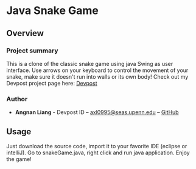 # Java Snake Game

## Overview

### Project summary

This is a clone of the classic snake game using java Swing as user interface. Use arrows on your keyboard to control the movement of your snake, make sure it doesn't run into walls or its own body!
Check out my Devpost project page here: [Devpost](https://...)

### Author

* **Angnan Liang** - Devpost ID – axl0995@seas.upenn.edu – [GitHub](https://github.com/annieliang-github/)

## Usage

Just download the source code, import it to your favorite IDE (eclipse or intelliJ). Go to snakeGame.java, right click and run java application. Enjoy the game!


